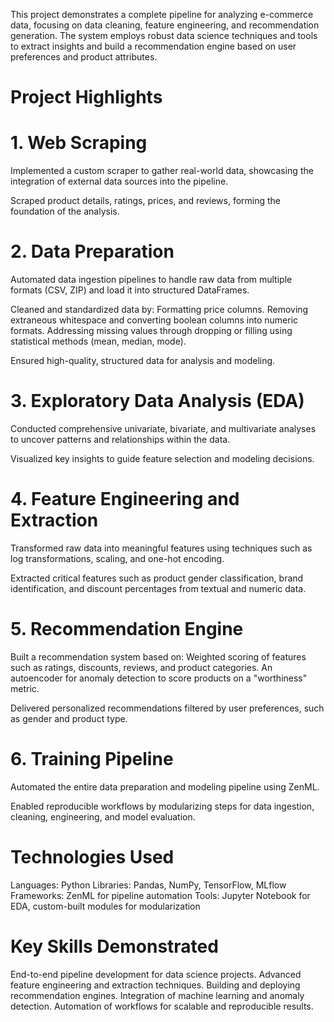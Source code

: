 This project demonstrates a complete pipeline for analyzing e-commerce data, focusing on data cleaning, feature engineering, and recommendation generation. The system employs robust data science techniques and tools to extract insights and build a recommendation engine based on user preferences and product attributes.

# Project Highlights

# 1. Web Scraping
Implemented a custom scraper to gather real-world data, showcasing the integration of external data sources into the pipeline.

Scraped product details, ratings, prices, and reviews, forming the foundation of the analysis.
# 2. Data Preparation
Automated data ingestion pipelines to handle raw data from multiple formats (CSV, ZIP) and load it into structured DataFrames.

Cleaned and standardized data by:
  Formatting price columns.
  Removing extraneous whitespace and converting boolean columns into numeric formats.
  Addressing missing values through dropping or filling using statistical methods (mean, median, mode).

Ensured high-quality, structured data for analysis and modeling.

# 3. Exploratory Data Analysis (EDA)
Conducted comprehensive univariate, bivariate, and multivariate analyses to uncover patterns and relationships within the data.

Visualized key insights to guide feature selection and modeling decisions.

# 4. Feature Engineering and Extraction
Transformed raw data into meaningful features using techniques such as log transformations, scaling, and one-hot encoding.

Extracted critical features such as product gender classification, brand identification, and discount percentages from textual and numeric data.

# 5. Recommendation Engine
Built a recommendation system based on:
  Weighted scoring of features such as ratings, discounts, reviews, and product categories.
  An autoencoder for anomaly detection to score products on a "worthiness" metric.
  
Delivered personalized recommendations filtered by user preferences, such as gender and product type.

# 6. Training Pipeline
Automated the entire data preparation and modeling pipeline using ZenML.

Enabled reproducible workflows by modularizing steps for data ingestion, cleaning, engineering, and model evaluation.

# Technologies Used

Languages: Python
Libraries: Pandas, NumPy, TensorFlow, MLflow
Frameworks: ZenML for pipeline automation
Tools: Jupyter Notebook for EDA, custom-built modules for modularization

# Key Skills Demonstrated

End-to-end pipeline development for data science projects.
Advanced feature engineering and extraction techniques.
Building and deploying recommendation engines.
Integration of machine learning and anomaly detection.
Automation of workflows for scalable and reproducible results.
